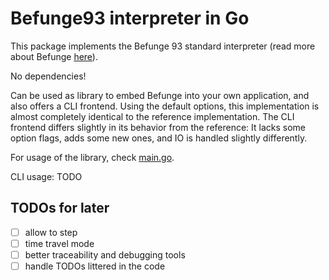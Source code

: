 # Befunge93 interpreter in Go

This package implements the Befunge 93 standard interpreter
(read more about Befunge [here](https://github.com/catseye/Befunge-93)).

No dependencies!

Can be used as library to embed Befunge into your own application, and also offers a CLI frontend.
Using the default options, this implementation is almost completely identical to the reference implementation.
The CLI frontend differs slightly in its behavior from the reference:
It lacks some option flags, adds some new ones, and IO is handled slightly differently.

For usage of the library, check [main.go](cmd/main.go).

CLI usage: TODO

## TODOs for later

- [ ] allow to step
- [ ] time travel mode
- [ ] better traceability and debugging tools
- [ ] handle TODOs littered in the code
